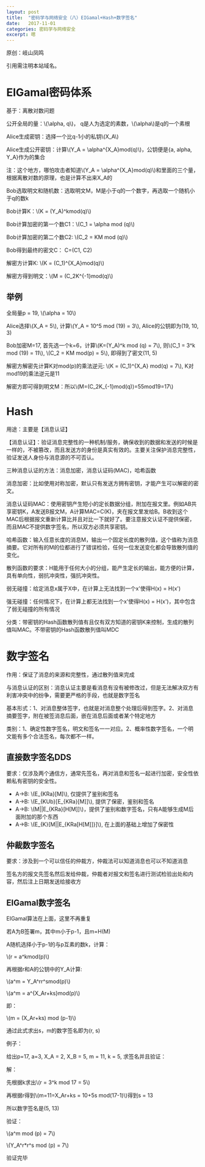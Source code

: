 ```yaml
---
layout: post
title:  "密码学与网络安全（八）EIGamal+Hash+数字签名"
date:   2017-11-01
categories: 密码学与网络安全
excerpt: 嗯
---
```

<script src="https://cdnjs.cloudflare.com/ajax/libs/mathjax/2.7.1/MathJax.js?config=default" id=""></script>

原创：岐山凤鸣

引用需注明本站域名。

# EIGamal密码体系

基于：离散对数问题

公开全局的量：\\(\alpha, q\\)， q是人为选定的素数，\\(\alpha\\)是q的一个素根

Alice生成密钥：选择一个比q-1小的私钥\\(X_A\\)

Alice生成公开密钥：计算\\(Y_A = \alpha^{X_A}mod(q)\\)，公钥便是{a, alpha, Y_A}作为的集合

注：这个地方，哪怕攻击者知道\\(Y_A = \alpha^{X_A}mod(q)\\)和里面的三个量，根据离散对数的原理，也是计算不出来X_A的

Bob选取明文和随机数：选取明文M，M是小于q的一个数字，再选取一个随机小于q的数k

Bob计算K：\\(K = (Y_A)^kmod(q)\\)

Bob计算加密的第一个数C1：\\(C_1 = \alpha mod (q)\\)

Bob计算加密的第二个数C2: \\(C_2 = KM mod (q)\\)

Bob得到最终的密文C： C=(C1, C2)

解密方计算K: \\(K = (C_1)^{X_A}mod(q)\\)

解密方得到明文：\\(M = (C_2K^{-1}mod(q)\\)

## 举例

全局量p = 19, \\(\alpha = 10\\)

Alice选择\\(X_A = 5\\), 计算\\(Y_A = 10^5 mod (19) = 3\\), Alice的公钥即为(19, 10, 3)

Bob加密M=17, 首先选一个k=6，计算\\(K=(Y_A)^k mod (q) = 7\\), 则\\(C_1 = 3^k mod (19) = 11\\), \\(C_2 = KM mod(p) = 5\\), 即得到了密文(11, 5)

解密方解密先计算K对mod(p)的乘法逆元: \\(K = (C_1)^{X_A} mod(q) = 7\\), K对mod19的乘法逆元是11

解密方即可得到明文M：所以\\(M=(C_2K_{-1}mod(q))=55mod19=17\\)


# Hash

用途：主要是【消息认证】

【消息认证】：验证消息完整性的一种机制/服务，确保收到的数据和发送的时候是一样的，不被篡改，而且发送方的身份是真实有效的。主要关注保护消息完整性，验证发送人身份与消息源的不可否认。

三种消息认证的方法：消息加密，消息认证码(MAC)，哈希函数

消息加密：比如使用对称加密，默认只有发送方拥有密钥，才能产生可以解密的密文。

消息认证码MAC：使用密钥产生短小的定长数据分组，附加在报文里。例如AB共享密钥K，A发送B报文M，A计算MAC=C(K)，夹在报文里发给B。B收到这个MAC后根据报文重新计算比并且对比一下就好了。要注意报文认证不提供保密，而且MAC不提供数字签名，所以双方必须共享密钥。

哈希函数：输入任意长度的消息M，输出一个固定长度的散列值，这个值称为消息摘要。它对所有的M的位都进行了错误检验，任何一位发送变化都会导致散列值的变化。

散列函数的要求：H能用于任何大小的分组，能产生定长的输出，能方便的计算，具有单向性，弱抗冲突性，强抗冲突性。

弱无碰撞：给定消息x属于X中，在计算上无法找到一个x'使得H(x) = H(x')

强无碰撞：任何情况下，在计算上都无法找到一个x'使得H(x) = H(x')，其中包含了弱无碰撞的所有情况

分类：带密钥的Hash函数散列值有且仅有双方知道的密钥K来控制，生成的散列值叫MAC。不带密钥的Hash函数散列值叫MDC


# 数字签名

作用：保证了消息的来源和完整性，通过散列值来完成

与消息认证的区别：消息认证主要是看消息有没有被修改过，但是无法解决双方有利害冲突中的纷争，需要更严格的手段，也就是数字签名

基本形式：1、对消息整体签字，也就是对消息整个处理后得到签字。2、对消息摘要签字，附在被签消息后面，嵌在消息后面或者某个特定地方

类别：1、确定性数字签名，明文和签名一一对应。2、概率性数字签名，一个明文能有多个合法签名，每次都不一样。

## 直接数字签名DDS

要求：仅涉及两个通信方，通常先签名，再对消息和签名一起进行加密，安全性依赖私有密钥的安全性。

* A->B: \\(E_{KRa}[M]\\), 仅提供了鉴别和签名
* A->B: \\(E_{KUb}[E_{KRa}[M]]\\), 提供了保密，鉴别和签名
* A->B: \\(M\|\|E_{KRa}[H[M]]\\)，提供了鉴别和数字签名，只有A能够生成M后面附加的那个东西
* A->B: \\(E_{K}[M\|\|E_{KRa[H[M]]}]\\), 在上面的基础上增加了保密性

## 仲裁数字签名

要求：涉及到一个可以信任的仲裁方，仲裁法可以知道消息也可以不知道消息

签名方的报文先签名然后发给仲裁，仲裁者对报文和签名进行测试检验出处和内容，然后注上日期发送给接收方


## EIGamal数字签名

EIGamal算法在上面，这里不再重复

若A为B签署m，其中m小于p-1，且m=H(M)

A随机选择小于p-1的与p互素的数k，计算：

\\(r = a^kmod(p)\\)

再根据r和A的公钥中的Y_A计算:

\\(a^m = Y_A^rr^smod(p)\\)

\\(a^m = a^{X_Ar+ks}mod(p)\\)

即：

\\(m = (X_Ar+ks) mod (p-1)\\)

通过此式求出s，m的数字签名即为(r, s)


例子：

给出p=17, a=3, X_A = 2, X_B = 5, m = 11, k = 5, 求签名并且验证：

解：

先根据k求出\\(r = 3^k mod 17 = 5\\)

再根据r得到\\(m=11=X_Ar+ks = 10+5s mod(17-1)\\)得到s = 13

所以数字签名是(5, 13)

验证：

\\(a^m mod (p) = 7\\)

\\(Y_A^r*r^s mod (p) = 7\\)

验证完毕


